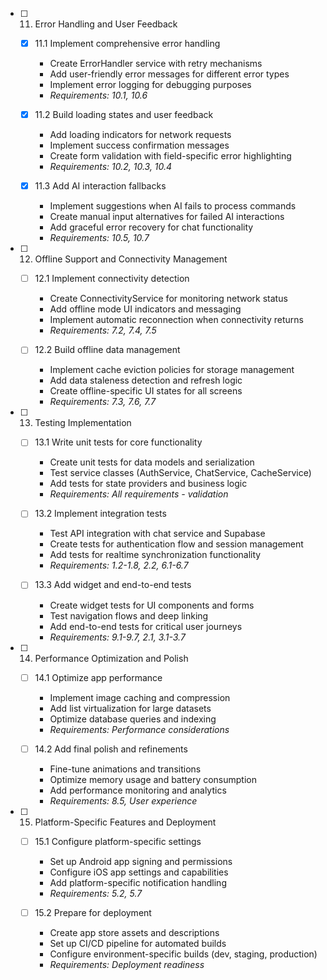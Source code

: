 
- [ ] 11. Error Handling and User Feedback



















  - [x] 11.1 Implement comprehensive error handling


    - Create ErrorHandler service with retry mechanisms
    - Add user-friendly error messages for different error types
    - Implement error logging for debugging purposes
    - _Requirements: 10.1, 10.6_

  - [x] 11.2 Build loading states and user feedback


    - Add loading indicators for network requests
    - Implement success confirmation messages
    - Create form validation with field-specific error highlighting
    - _Requirements: 10.2, 10.3, 10.4_

  - [x] 11.3 Add AI interaction fallbacks


    - Implement suggestions when AI fails to process commands
    - Create manual input alternatives for failed AI interactions
    - Add graceful error recovery for chat functionality
    - _Requirements: 10.5, 10.7_

- [ ] 12. Offline Support and Connectivity Management



  - [ ] 12.1 Implement connectivity detection
    - Create ConnectivityService for monitoring network status
    - Add offline mode UI indicators and messaging
    - Implement automatic reconnection when connectivity returns
    - _Requirements: 7.2, 7.4, 7.5_

  - [ ] 12.2 Build offline data management
    - Implement cache eviction policies for storage management
    - Add data staleness detection and refresh logic
    - Create offline-specific UI states for all screens
    - _Requirements: 7.3, 7.6, 7.7_

- [ ] 13. Testing Implementation
  - [ ] 13.1 Write unit tests for core functionality
    - Create unit tests for data models and serialization
    - Test service classes (AuthService, ChatService, CacheService)
    - Add tests for state providers and business logic
    - _Requirements: All requirements - validation_

  - [ ] 13.2 Implement integration tests
    - Test API integration with chat service and Supabase
    - Create tests for authentication flow and session management
    - Add tests for realtime synchronization functionality
    - _Requirements: 1.2-1.8, 2.2, 6.1-6.7_

  - [ ] 13.3 Add widget and end-to-end tests
    - Create widget tests for UI components and forms
    - Test navigation flows and deep linking
    - Add end-to-end tests for critical user journeys
    - _Requirements: 9.1-9.7, 2.1, 3.1-3.7_

- [ ] 14. Performance Optimization and Polish
  - [ ] 14.1 Optimize app performance
    - Implement image caching and compression
    - Add list virtualization for large datasets
    - Optimize database queries and indexing
    - _Requirements: Performance considerations_

  - [ ] 14.2 Add final polish and refinements
    - Fine-tune animations and transitions
    - Optimize memory usage and battery consumption
    - Add performance monitoring and analytics
    - _Requirements: 8.5, User experience_

- [ ] 15. Platform-Specific Features and Deployment
  - [ ] 15.1 Configure platform-specific settings
    - Set up Android app signing and permissions
    - Configure iOS app settings and capabilities
    - Add platform-specific notification handling
    - _Requirements: 5.2, 5.7_

  - [ ] 15.2 Prepare for deployment
    - Create app store assets and descriptions
    - Set up CI/CD pipeline for automated builds
    - Configure environment-specific builds (dev, staging, production)
    - _Requirements: Deployment readiness_